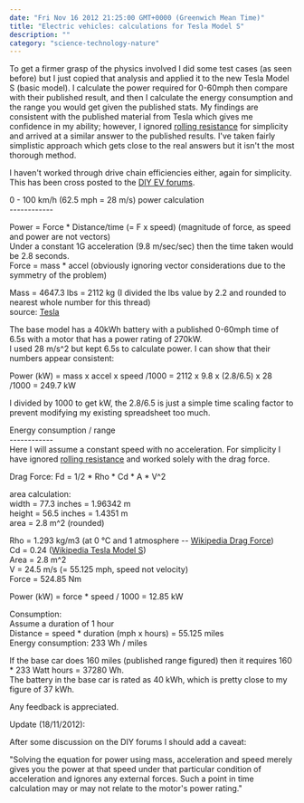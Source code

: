 ```yaml
---
date: "Fri Nov 16 2012 21:25:00 GMT+0000 (Greenwich Mean Time)"
title: "Electric vehicles: calculations for Tesla Model S"
description: ""
category: "science-technology-nature"
---
```

To get a firmer grasp of the physics involved I did some test cases (as seen before) but I just copied that analysis and applied it to the new Tesla Model S (basic model). I calculate the power required for 0-60mph then compare with their published result, and then I calculate the energy consumption and the range you would get given the published stats. My findings are consistent with the published material from Tesla which gives me confidence in my ability; however, I ignored [rolling resistance](http://www.diyelectriccar.com/forums/showthread.php?t=6646) for simplicity and arrived at a similar answer to the published results. I've taken fairly simplistic approach which gets close to the real answers but it isn't the most thorough method.

I haven't worked through drive chain efficiencies either, again for simplicity. This has been cross posted to the [DIY EV forums](http://www.diyelectriccar.com/forums/showthread.php/hello-scotland-80747p7.html "DIY EV").  
  
  
0 - 100 km/h (62.5 mph = 28 m/s) power calculation  
\------------  
  
Power = Force \* Distance/time (= F x speed) (magnitude of force, as speed and power are not vectors)  
Under a constant 1G acceleration (9.8 m/sec/sec) then the time taken would be 2.8 seconds.  
Force = mass \* accel (obviously ignoring vector considerations due to the symmetry of the problem)  
  
Mass = 4647.3 lbs = 2112 kg (I divided the lbs value by 2.2 and rounded to nearest whole number for this thread)  
source: [Tesla](http://www.teslamotors.com/models/specs "Tesla Model S")  
  
  
The base model has a 40kWh battery with a published 0-60mph time of 6.5s with a motor that has a power rating of 270kW.  
I used 28 m/s^2 but kept 6.5s to calculate power. I can show that their numbers appear consistent:  
  
Power (kW) = mass x accel x speed /1000 = 2112 x 9.8 x (2.8/6.5) x 28 /1000 = 249.7 kW  
  
I divided by 1000 to get kW, the 2.8/6.5 is just a simple time scaling factor to prevent modifying my existing spreadsheet too much.  
  
  
  
Energy consumption / range  
\------------  
Here I will assume a constant speed with no acceleration. For simplicity I have ignored [rolling resistance](http://www.diyelectriccar.com/forums/showthread.php?t=6646) and worked solely with the drag force.  
  
Drag Force: Fd = 1/2 \* Rho \* Cd \* A \* V^2  
  
area calculation:  
width = 77.3 inches = 1.96342 m  
height = 56.5 inches = 1.4351 m  
area = 2.8 m^2 (rounded)  
  
  
Rho = 1.293 kg/m3 (at 0 °C and 1 atmosphere -- [Wikipedia Drag Force](http://en.wikipedia.org/wiki/Drag_\(physics\)))  
Cd = 0.24 ([Wikipedia Tesla Model S](http://en.wikipedia.org/wiki/Tesla_Model_S))  
Area = 2.8 m^2  
V = 24.5 m/s (= 55.125 mph, speed not velocity)  
Force = 524.85 Nm  
  
Power (kW) = force \* speed / 1000 = 12.85 kW  
  
Consumption:  
Assume a duration of 1 hour  
Distance = speed \* duration (mph x hours) = 55.125 miles  
Energy consumption: 233 Wh / miles  
  
If the base car does 160 miles (published range figured) then it requires 160 \* 233 Watt hours = 37280 Wh.  
The battery in the base car is rated as 40 kWh, which is pretty close to my figure of 37 kWh.  
  
  
Any feedback is appreciated.

Update (18/11/2012):

After some discussion on the DIY forums I should add a caveat:

"Solving the equation for power using mass, acceleration and speed merely gives you the power at that speed under that particular condition of acceleration and ignores any external forces. Such a point in time calculation may or may not relate to the motor's power rating."